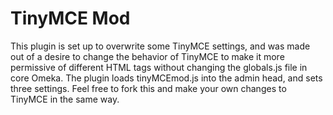 TinyMCE Mod
===========

This plugin is set up to overwrite some TinyMCE settings, and was made out of a desire to change the behavior of TinyMCE to make it more permissive of different HTML tags without changing the globals.js file in core Omeka. The plugin loads tinyMCEmod.js into the admin head, and sets three settings. Feel free to fork this and make your own changes to TinyMCE in the same way.
